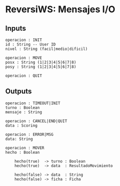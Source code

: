 ReversiWS: Mensajes I/O
=======================


## Inputs
	operacion : INIT
	id : String -- User ID
	nivel : String (facil|medio|dificil)

	operacion : MOVE
	posx : String (1|2|3|4|5|6|7|8)
	posy : String (1|2|3|4|5|6|7|8)

	operacion : QUIT


## Outputs
	operacion : TIMEOUT|INIT
	turno : Boolean
	mensaje : String

	operacion : CANCEL|END|QUIT
	data : Scoring

	operacion : ERROR|MSG
	data: String

	operacion : MOVER
	hecho : Boolean

		hecho(true)  -> turno : Boolean
		hecho(true)  -> data  : ResultadoMovimiento

		hecho(false) -> data  : String
		hecho(false) -> ficha : Ficha
